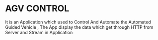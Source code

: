 # AGV CONTROL

It is an Application which used to Control And Automate the Automated Guided Vehicle , The App display the data which get through HTTP from Server and Stream in Application
